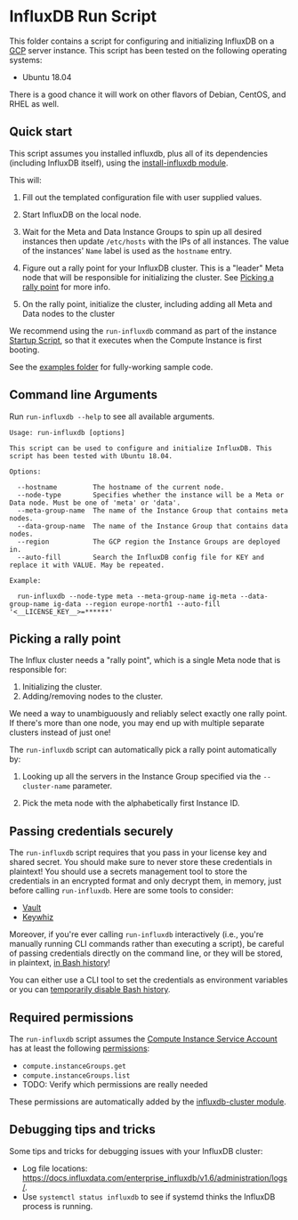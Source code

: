 # InfluxDB Run Script

This folder contains a script for configuring and initializing InfluxDB on a [GCP](https://cloud.google.com/gcp/) server instance. 
This script has been tested on the following operating systems:

* Ubuntu 18.04

There is a good chance it will work on other flavors of Debian, CentOS, and RHEL as well.

## Quick start

This script assumes you installed influxdb, plus all of its dependencies (including InfluxDB itself), using the 
[install-influxdb module](../install-influxdb). 

This will:

1. Fill out the templated configuration file with user supplied values.

1. Start InfluxDB on the local node.

1. Wait for the Meta and Data Instance Groups to spin up all desired instances then update `/etc/hosts` with the IPs of all instances. The value of the instances' `Name` label is used as the `hostname` entry.
   
1. Figure out a rally point for your InfluxDB cluster. This is a "leader" Meta node that will be responsible for initializing the cluster. See [Picking a rally point](#picking-a-rally-point) for more info.
   
1. On the rally point, initialize the cluster, including adding all Meta and Data nodes to the cluster

We recommend using the `run-influxdb` command as part of the instance [Startup Script](https://cloud.google.com/compute/docs/startupscript), so that it executes when the Compute Instance is first booting.

See the [examples folder](../../examples) for fully-working sample code.

## Command line Arguments

Run `run-influxdb --help` to see all available arguments.

```
Usage: run-influxdb [options]

This script can be used to configure and initialize InfluxDB. This script has been tested with Ubuntu 18.04.

Options:

  --hostname         The hostname of the current node.
  --node-type        Specifies whether the instance will be a Meta or Data node. Must be one of 'meta' or 'data'.
  --meta-group-name  The name of the Instance Group that contains meta nodes.
  --data-group-name  The name of the Instance Group that contains data nodes.
  --region           The GCP region the Instance Groups are deployed in.
  --auto-fill        Search the InfluxDB config file for KEY and replace it with VALUE. May be repeated.

Example:

  run-influxdb --node-type meta --meta-group-name ig-meta --data-group-name ig-data --region europe-north1 --auto-fill '<__LICENSE_KEY__>=******'
```

## Picking a rally point

The Influx cluster needs a "rally point", which is a single Meta node that is responsible for:

1. Initializing the cluster.
1. Adding/removing nodes to the cluster.

We need a way to unambiguously and reliably select exactly one rally point. If there's more than one node, you may end up with multiple separate clusters instead of just one!

The `run-influxdb` script can automatically pick a rally point automatically by:

1. Looking up all the servers in the Instance Group specified via the `--cluster-name` parameter.

1. Pick the meta node with the alphabetically first Instance ID.

## Passing credentials securely

The `run-influxdb` script requires that you pass in your license key and shared secret. You should make sure to never store these credentials in plaintext! You should use a secrets management tool to store the credentials in an encrypted format and only decrypt them, in memory, just before calling `run-influxdb`. Here are some tools to consider:

* [Vault](https://www.vaultproject.io/)
* [Keywhiz](https://square.github.io/keywhiz/)

Moreover, if you're ever calling `run-influxdb` interactively (i.e., you're manually running CLI commands
rather than executing a script), be careful of passing credentials directly on the command line, or they will be stored, in plaintext, [in Bash history](https://www.digitalocean.com/community/tutorials/how-to-use-bash-history-commands-and-expansions-on-a-linux-vps)!

You can either use a CLI tool to set the credentials as environment variables or you can [temporarily disable Bash history](https://linuxconfig.org/how-to-disable-bash-shell-commands-history-on-linux). 

## Required permissions

The `run-influxdb` script assumes the [Compute Instance Service Account](<https://cloud.google.com/compute/docs/access/service-accounts#associating_a_service_account_to_an_instance>) has at least the following [permissions](https://cloud.google.com/compute/docs/access/service-accounts#service_account_permissions):

* `compute.instanceGroups.get`
* `compute.instanceGroups.list`
* TODO: Verify which permissions are really needed

These permissions are automatically added by the [influxdb-cluster module](../influxdb-cluster).

## Debugging tips and tricks

Some tips and tricks for debugging issues with your InfluxDB cluster:

* Log file locations: https://docs.influxdata.com/enterprise_influxdb/v1.6/administration/logs/.
* Use `systemctl status influxdb` to see if systemd thinks the InfluxDB process is running.
